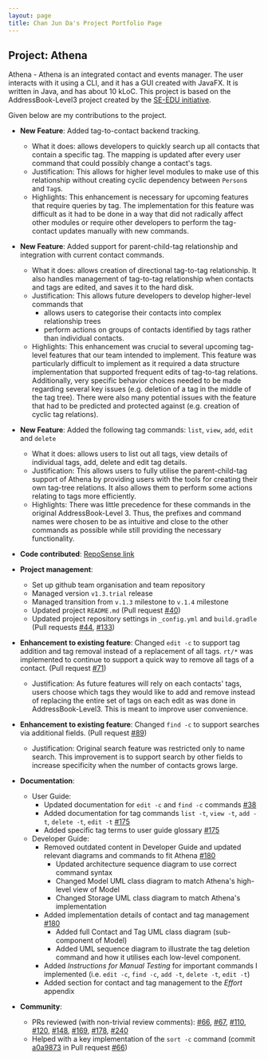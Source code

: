 ```yaml
---
layout: page
title: Chan Jun Da's Project Portfolio Page
---
```


## Project: Athena

Athena - Athena is an integrated contact and events manager. The user interacts with it using a CLI, and it has a GUI created with JavaFX. It is written in Java, and has about 10 kLoC.
This project is based on the AddressBook-Level3 project created by the [SE-EDU initiative](https://se-education.org).

Given below are my contributions to the project.

* **New Feature**: Added tag-to-contact backend tracking. 
  * What it does: allows developers to quickly search up all contacts that contain a specific tag. The mapping is updated after every user command that could possibly change a contact's tags. 
  * Justification: This allows for higher level modules to make use of this relationship without creating cyclic dependency between `Person`s and `Tag`s.
  * Highlights: This enhancement is necessary for upcoming features that require queries by tag. The implementation for this feature was difficult as it had to be done in a way that did not radically affect other modules or require other developers to perform the tag-contact updates manually with new commands.
  
* **New Feature**: Added support for parent-child-tag relationship and integration with current contact commands.
  * What it does: allows creation of directional tag-to-tag relationship. It also handles management of tag-to-tag relationship when contacts and tags are edited, and saves it to the hard disk.
  * Justification: This allows future developers to develop higher-level commands that 
       * allows users to categorise their contacts into complex relationship trees
       * perform actions on groups of contacts identified by tags rather than individual contacts. 
  * Highlights: This enhancement was crucial to several upcoming tag-level features that our team intended to implement. This feature was particularly difficult to implement as it required a data structure implementation that supported frequent edits of tag-to-tag relations. 
  Additionally, very specific behavior choices needed to be made regarding several key issues (e.g. deletion of a tag in the middle of the tag tree). There were also many potential issues with the feature that had to be predicted and protected against (e.g. creation of cyclic tag relations).
  
* **New Feature**: Added the following tag commands: `list`, `view`, `add`, `edit` and `delete`
  * What it does: allows users to list out all tags, view details of individual tags, add, delete and edit tag details.  
  * Justification: This allows users to fully utilise the parent-child-tag support of Athena by providing users with the tools for creating their own tag-tree relations. It also allows them to perform some actions relating to tags more efficiently. 
  * Highlights: There was little precedence for these commands in the original AddressBook-Level 3. Thus, the prefixes and command names were chosen to be as intuitive and close to the other commands as possible while still providing the necessary functionality.
  
* **Code contributed**: [RepoSense link](https://nus-cs2103-ay2021s1.github.io/tp-dashboard/#breakdown=true&search=chan-j-d)

* **Project management**:
  * Set up github team organisation and team repository
  * Managed version `v1.3.trial` release
  * Managed transition from `v.1.3` milestone to `v.1.4` milestone 
  * Updated project `README.md` (Pull request [\#40](https://github.com/AY2021S1-CS2103T-W10-4/tp/pull/40))
  * Updated project repository settings in `_config.yml` and `build.gradle` (Pull requests [\#44](https://github.com/AY2021S1-CS2103T-W10-4/tp/pull/44), [\#133](https://github.com/AY2021S1-CS2103T-W10-4/tp/pull/133))
  
* **Enhancement to existing feature**: Changed `edit -c` to support tag addition and tag removal instead of a replacement of all tags. `rt/*` was implemented to continue to support a quick way to remove all tags of a contact. (Pull request [\#71](https://github.com/AY2021S1-CS2103T-W10-4/tp/pull/71))
  * Justification: As future features will rely on each contacts' tags, users choose which tags they would like to add and remove instead of replacing the entire set of tags on each edit as was done in AddressBook-Level3. This is meant to improve user convenience. 
  
* **Enhancement to existing feature**: Changed `find -c` to support searches via additional fields. (Pull request [\#89](https://github.com/AY2021S1-CS2103T-W10-4/tp/pull/89))
  * Justification: Original search feature was restricted only to name search. This improvement is to support search by other fields to increase specificity when the number of contacts grows large.

* **Documentation**:
  * User Guide:
    * Updated documentation for `edit -c` and `find -c` commands [\#38](https://github.com/AY2021S1-CS2103T-W10-4/tp/pull/38)
    * Added documentation for tag commands `list -t`, `view -t`, `add -t`, `delete -t`, `edit -t` [\#175](https://github.com/AY2021S1-CS2103T-W10-4/tp/pull/175)
    * Added specific tag terms to user guide glossary [\#175](https://github.com/AY2021S1-CS2103T-W10-4/tp/pull/175)
  * Developer Guide:
    * Removed outdated content in Developer Guide and updated relevant diagrams and commands to fit Athena [\#180](https://github.com/AY2021S1-CS2103T-W10-4/tp/pull/180)
        * Updated architecture sequence diagram to use correct command syntax
        * Changed Model UML class diagram to match Athena's high-level view of Model
        * Changed Storage UML class diagram to match Athena's implementation
    * Added implementation details of contact and tag management [\#180](https://github.com/AY2021S1-CS2103T-W10-4/tp/pull/180)
        * Added full Contact and Tag UML class diagram (sub-component of Model)
        * Added UML sequence diagram to illustrate the tag deletion command and how it utilises each low-level component.
    * Added _Instructions for Manual Testing_ for important commands I implemented (i.e. `edit -c`, `find -c`, `add -t`, `delete -t`, `edit -t`)
    * Added section for contact and tag management to the _Effort_ appendix

* **Community**:
  * PRs reviewed (with non-trivial review comments): [\#66](https://github.com/AY2021S1-CS2103T-W10-4/tp/pull/66), [\#67](https://github.com/AY2021S1-CS2103T-W10-4/tp/pull/67), 
  [\#110](https://github.com/AY2021S1-CS2103T-W10-4/tp/pull/110), [\#120](https://github.com/AY2021S1-CS2103T-W10-4/tp/pull/120), [\#148](https://github.com/AY2021S1-CS2103T-W10-4/tp/pull/148), [\#169](https://github.com/AY2021S1-CS2103T-W10-4/tp/pull/169),
  [\#178](https://github.com/AY2021S1-CS2103T-W10-4/tp/pull/178), [\#240](https://github.com/AY2021S1-CS2103T-W10-4/tp/pull/240)
  * Helped with a key implementation of the `sort -c` command (commit [a0a9873](https://github.com/AY2021S1-CS2103T-W10-4/tp/pull/66/commits/a0a9873f5c125c1e1fd32e8b42c5eb067765131a) in Pull request [\#66](https://github.com/AY2021S1-CS2103T-W10-4/tp/pull/66/))

